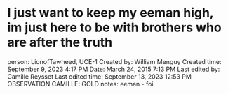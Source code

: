 # I just want to keep my eeman high, im just here to be with brothers who are after the truth

person: LionofTawheed, UCE-1
Created by: William Menguy
Created time: September 9, 2023 4:17 PM
Date: March 24, 2015 7:13 PM
Last edited by: Camille Reysset
Last edited time: September 13, 2023 12:53 PM
OBSERVATION CAMILLE: GOLD
notes: eeman - foi